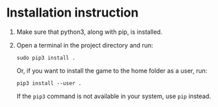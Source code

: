 Installation instruction
========================

1.  Make sure that python3, along with pip, is installed.

2.  Open a terminal in the project directory and run:

        sudo pip3 install .
    
    Or, if you want to install the game to the home folder as a user, run:
    
        pip3 install --user .
    
    If the `pip3` command is not available in your system, use `pip` instead.
